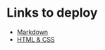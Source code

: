 # Links to deploy

- [Markdown](https://xogert19.github.io/rsschool-cv/cv)
- [HTML & CSS](https://xogert19.github.io/rsschool-cv/)
